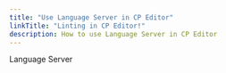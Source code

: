 ```yaml
---
title: "Use Language Server in CP Editor"
linkTitle: "Linting in CP Editor!"
description: How to use Language Server in CP Editor
---
```


Language Server

